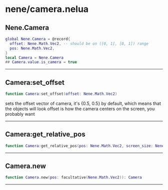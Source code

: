 # nene/camera.nelua
## Nene.Camera
```lua
global Nene.Camera = @record{
  offset: Nene.Math.Vec2, -- should be on ([0, 1], [0, 1]) range
  pos: Nene.Math.Vec2,
}
local Camera = Nene.Camera
## Camera.value.is_camera = true
```


---

## Camera:set_offset
```lua
function Camera:set_offset(offset: Nene.Math.Vec2)
```
sets the offset vector of camera, it's {0.5, 0.5} by default, which 
means that the objects will look 
offset is how the camera centers on the screen, you probably want

---

## Camera:get_relative_pos
```lua
function Camera:get_relative_pos(pos: Nene.Math.Vec2, screen_size: Nene.Math.Vec2): Nene.Math.Vec2
```


---

## Camera.new
```lua
function Camera.new(pos: facultative(Nene.Math.Vec2)): Camera
```


---
